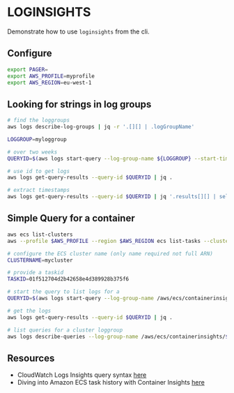 # LOGINSIGHTS

Demonstrate how to use `loginsights` from the cli.  

## Configure

```sh
export PAGER=
export AWS_PROFILE=myprofile
export AWS_REGION=eu-west-1
```

## Looking for strings in log groups

```sh
# find the loggroups
aws logs describe-log-groups | jq -r '.[][] | .logGroupName' 

LOGGROUP=myloggroup

# over two weeks
QUERYID=$(aws logs start-query --log-group-name ${LOGGROUP} --start-time $(date -v-14d '+%s') --end-time $(date '+%s') --query-string "fields @timestamp, @message, @logStream, @log | filter @message like /EAI_AGAIN/ | sort @timestamp desc" | jq -r .queryId)

# use id to get logs 
aws logs get-query-results --query-id $QUERYID | jq .

# extract timestamps
aws logs get-query-results --query-id $QUERYID | jq '.results[][] | select(.field == "@timestamp") | (.value)'
```

## Simple Query for a container

```sh
aws ecs list-clusters  
aws --profile $AWS_PROFILE --region $AWS_REGION ecs list-tasks --cluster "clusterARN"

# configure the ECS cluster name (only name required not full ARN)
CLUSTERNAME=mycluster

# provide a taskid 
TASKID=01f512704d2b42658e4d389928b375f6

# start the query to list logs for a 
QUERYID=$(aws logs start-query --log-group-name /aws/ecs/containerinsights/$CLUSTERNAME/performance --start-time $(date -v-1d '+%s')   --end-time $(date '+%s') --query-string "fields @timestamp, @message, @logStream, @log | filter Type='Container' and TaskId='$TASKID' | sort @timestamp desc | limit 20" | jq -r .queryId)

# get the logs
aws logs get-query-results --query-id $QUERYID | jq .

# list queries for a cluster loggroup
aws logs describe-queries --log-group-name /aws/ecs/containerinsights/$CLUSTERNAME/performance
```

## Resources

* CloudWatch Logs Insights query syntax [here](https://docs.aws.amazon.com/AmazonCloudWatch/latest/logs/CWL_QuerySyntax.html)  
* Diving into Amazon ECS task history with Container Insights [here](https://nathanpeck.com/diving-into-amazon-ecs-task-history-with-container-insights/)  
